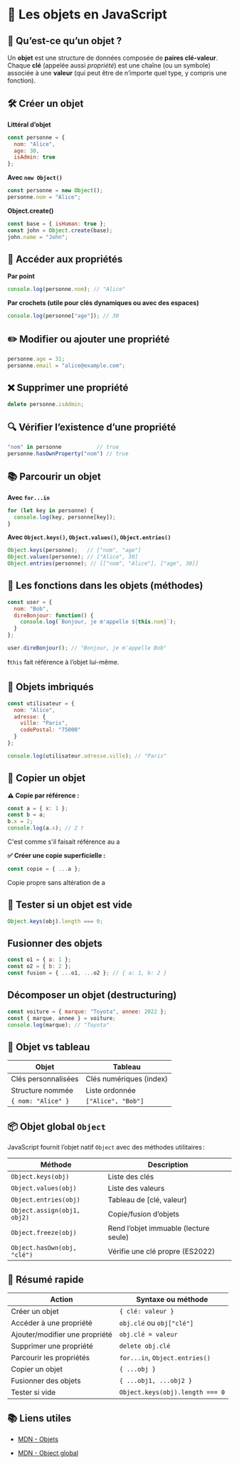 # 🧱 Les objets en JavaScript



## 📖 Qu’est-ce qu’un objet ?

Un **objet** est une structure de données composée de **paires clé-valeur**.  
Chaque **clé** (appelée aussi *propriété*) est une chaîne (ou un symbole) associée à une **valeur** (qui peut être de n’importe quel type, y compris une fonction).



## 🛠️ Créer un objet

**Littéral d’objet**

```js
const personne = {
  nom: "Alice",
  age: 30,
  isAdmin: true
};
```

**Avec `new Object()`**

```js
const personne = new Object();
personne.nom = "Alice";
```

**Object.create()**

```js
const base = { isHuman: true };
const john = Object.create(base);
john.name = "John";
```



## 🧩 Accéder aux propriétés

**Par point**

```js
console.log(personne.nom); // "Alice"
```

**Par crochets (utile pour clés dynamiques ou avec des espaces)**

```js
console.log(personne["age"]); // 30
```



## ✏️ Modifier ou ajouter une propriété

```js
personne.age = 31;
personne.email = "alice@example.com";
```



## ❌ Supprimer une propriété

```js
delete personne.isAdmin;
```



## 🔍 Vérifier l’existence d’une propriété

```js
"nom" in personne           // true
personne.hasOwnProperty("nom") // true
```



## 📚 Parcourir un objet

**Avec `for...in`**

```js
for (let key in personne) {
  console.log(key, personne[key]);
}
```

**Avec `Object.keys()`, `Object.values()`, `Object.entries()`**

```js
Object.keys(personne);   // ["nom", "age"]
Object.values(personne); // ["Alice", 30]
Object.entries(personne); // [["nom", "Alice"], ["age", 30]]
```



## 🧠 Les fonctions dans les objets (méthodes)

```js
const user = {
  nom: "Bob",
  direBonjour: function() {
    console.log(`Bonjour, je m'appelle ${this.nom}`);
  }
};

user.direBonjour(); // "Bonjour, je m'appelle Bob"
```

❗`this` fait référence à l’objet lui-même.



## 🧊 Objets imbriqués

```js
const utilisateur = {
  nom: "Alice",
  adresse: {
    ville: "Paris",
    codePostal: "75000"
  }
};

console.log(utilisateur.adresse.ville); // "Paris"
```



## 🧩 Copier un objet

**⚠️ Copie **par référence** :**

```js
const a = { x: 1 };
const b = a;
b.x = 2;
console.log(a.x); // 2 ❗
```

C'est comme s'il faisait référence au a

**✅ Créer une **copie superficielle** :**

```js
const copie = { ...a };
```

Copie propre sans altération de a



## 🧪 Tester si un objet est vide

```js
Object.keys(obj).length === 0;
```



## Fusionner des objets

```js
const o1 = { a: 1 };
const o2 = { b: 2 };
const fusion = { ...o1, ...o2 }; // { a: 1, b: 2 }
```



## Décomposer un objet (destructuring)

```js
const voiture = { marque: "Toyota", annee: 2022 };
const { marque, annee } = voiture;
console.log(marque); // "Toyota"
```



## 🧠 Objet vs tableau

| Objet               | Tableau                 |
| ------------------- | ----------------------- |
| Clés personnalisées | Clés numériques (index) |
| Structure nommée    | Liste ordonnée          |
| `{ nom: "Alice" }`  | `["Alice", "Bob"]`      |

## 

## 📦 Objet global `Object`

JavaScript fournit l’objet natif `Object` avec des méthodes utilitaires :

| Méthode                     | Description                           |
| --------------------------- | ------------------------------------- |
| `Object.keys(obj)`          | Liste des clés                        |
| `Object.values(obj)`        | Liste des valeurs                     |
| `Object.entries(obj)`       | Tableau de [clé, valeur]              |
| `Object.assign(obj1, obj2)` | Copie/fusion d’objets                 |
| `Object.freeze(obj)`        | Rend l’objet immuable (lecture seule) |
| `Object.hasOwn(obj, "clé")` | Vérifie une clé propre (ES2022)       |



## 📝 Résumé rapide

| Action                         | Syntaxe ou méthode              |
| ------------------------------ | ------------------------------- |
| Créer un objet                 | `{ clé: valeur }`               |
| Accéder à une propriété        | `obj.clé` ou `obj["clé"]`       |
| Ajouter/modifier une propriété | `obj.clé = valeur`              |
| Supprimer une propriété        | `delete obj.clé`                |
| Parcourir les propriétés       | `for...in`, `Object.entries()`  |
| Copier un objet                | `{ ...obj }`                    |
| Fusionner des objets           | `{ ...obj1, ...obj2 }`          |
| Tester si vide                 | `Object.keys(obj).length === 0` |



## 📚 Liens utiles

- [MDN - Objets](https://developer.mozilla.org/fr/docs/Web/JavaScript/Guide/Working_with_Objects)

- [MDN - Object global](https://developer.mozilla.org/fr/docs/Web/JavaScript/Reference/Global_Objects/Object)


